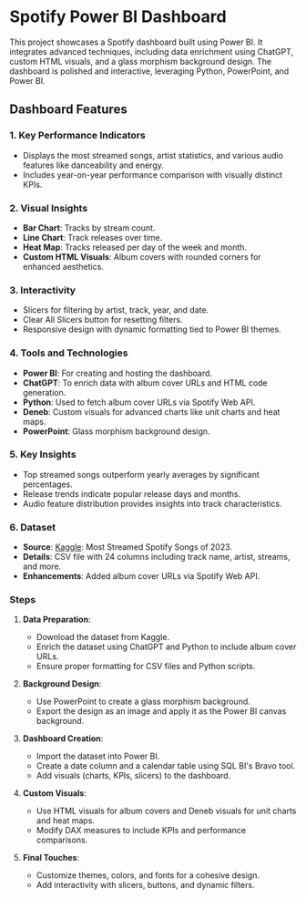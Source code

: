 # Spotify Power BI Dashboard

This project showcases a Spotify dashboard built using Power BI. It integrates advanced techniques, including data enrichment using ChatGPT, custom HTML visuals, and a glass morphism background design. The dashboard is polished and interactive, leveraging Python, PowerPoint, and Power BI.

## Dashboard Features

### 1. Key Performance Indicators
- Displays the most streamed songs, artist statistics, and various audio features like danceability and energy.
- Includes year-on-year performance comparison with visually distinct KPIs.

### 2. Visual Insights
- **Bar Chart**: Tracks by stream count.
- **Line Chart**: Track releases over time.
- **Heat Map**: Tracks released per day of the week and month.
- **Custom HTML Visuals**: Album covers with rounded corners for enhanced aesthetics.

### 3. Interactivity
- Slicers for filtering by artist, track, year, and date.
- Clear All Slicers button for resetting filters.
- Responsive design with dynamic formatting tied to Power BI themes.

### 4. Tools and Technologies
- **Power BI**: For creating and hosting the dashboard.
- **ChatGPT**: To enrich data with album cover URLs and HTML code generation.
- **Python**: Used to fetch album cover URLs via Spotify Web API.
- **Deneb**: Custom visuals for advanced charts like unit charts and heat maps.
- **PowerPoint**: Glass morphism background design.

### 5. Key Insights
- Top streamed songs outperform yearly averages by significant percentages.
- Release trends indicate popular release days and months.
- Audio feature distribution provides insights into track characteristics.

### 6. Dataset
- **Source**: [Kaggle](https://www.kaggle.com/): Most Streamed Spotify Songs of 2023.
- **Details**: CSV file with 24 columns including track name, artist, streams, and more.
- **Enhancements**: Added album cover URLs via Spotify Web API.

### Steps
1. **Data Preparation**:
   - Download the dataset from Kaggle.
   - Enrich the dataset using ChatGPT and Python to include album cover URLs.
   - Ensure proper formatting for CSV files and Python scripts.

2. **Background Design**:
   - Use PowerPoint to create a glass morphism background.
   - Export the design as an image and apply it as the Power BI canvas background.

3. **Dashboard Creation**:
   - Import the dataset into Power BI.
   - Create a date column and a calendar table using SQL BI's Bravo tool.
   - Add visuals (charts, KPIs, slicers) to the dashboard.

4. **Custom Visuals**:
   - Use HTML visuals for album covers and Deneb visuals for unit charts and heat maps.
   - Modify DAX measures to include KPIs and performance comparisons.

5. **Final Touches**:
   - Customize themes, colors, and fonts for a cohesive design.
   - Add interactivity with slicers, buttons, and dynamic filters.
